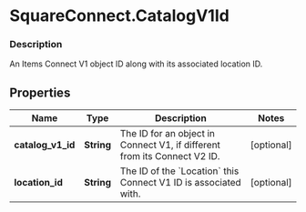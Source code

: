 # SquareConnect.CatalogV1Id

### Description

An Items Connect V1 object ID along with its associated location ID.

## Properties
Name | Type | Description | Notes
------------ | ------------- | ------------- | -------------
**catalog_v1_id** | **String** | The ID for an object in Connect V1, if different from its Connect V2 ID. | [optional] 
**location_id** | **String** | The ID of the &#x60;Location&#x60; this Connect V1 ID is associated with. | [optional] 


